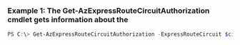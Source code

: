 ### Example 1: The Get-AzExpressRouteCircuitAuthorization cmdlet gets information about the
```powershell
PS C:\> Get-AzExpressRouteCircuitAuthorization -ExpressRouteCircuit $circuit_init -Name cert01
```

